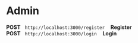 <h1>Admin</h1>

<span><strong>POST</strong>&nbsp;&nbsp;    `http://localhost:3000/register`    &nbsp;&nbsp;&nbsp;<strong>Register</strong></span><br>
<span><strong>POST</strong>&nbsp;&nbsp;    `http://localhost:3000/login`    &nbsp;&nbsp;&nbsp;<strong>Login</strong></span>

